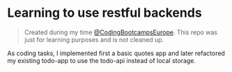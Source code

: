 # Learning to use restful backends

> Created during my time [@CodingBootcampsEurope](https://github.com/coding-bootcamps-eu).
> This repo was just for learning purposes and is not cleaned up. 

As coding tasks, I implemented first a basic quotes app and later refactored my existing todo-app to use the todo-api instead of local storage.

